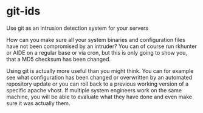 # git-ids
Use git as an intrusion detection system for your servers


How can you make sure all your system binaries and configuration files have not been compromised by an intruder? You can of course run rkhunter or AIDE on a regular base or via cron, but this is only going to show you, that a MD5 checksum has been changed.

Using git is actually more useful than you might think. You can for example see what configuration has been changed or overwritten by an automated repository update or you can roll back to a previous working version of a specific apache vhost. If multiple system engineers work on the same machine, you will be able to evaluate what they have done and even make sure it was actually them.
